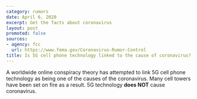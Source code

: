 ```yaml
---
category: rumors
date: April 6, 2020
excerpt: Get the facts about coronavirus
layout: post
promoted: false
sources:
- agency: fcc
  url: https://www.fema.gov/Coronavirus-Rumor-Control
title: Is 5G cell phone technology linked to the cause of coronavirus?
---
```


A worldwide online conspiracy theory has attempted to link 5G cell phone technology as being one of the causes of the coronavirus. Many cell towers have been set on fire as a result. 5G technology **does NOT** cause coronavirus.